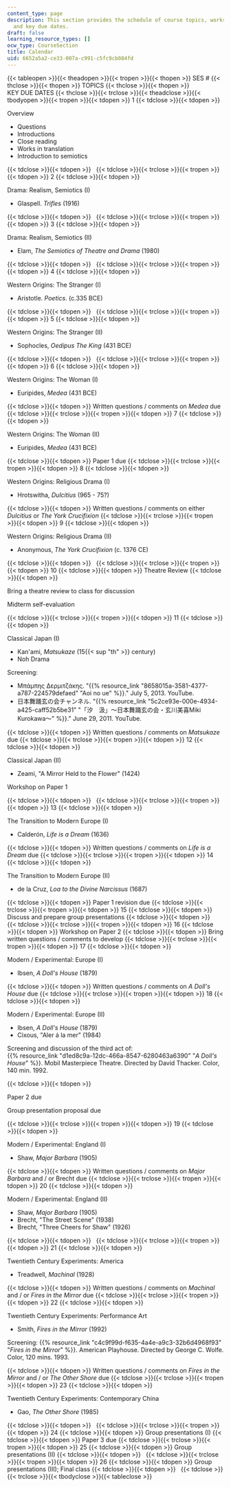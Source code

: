 ```yaml
---
content_type: page
description: This section provides the schedule of course topics, workshops, screenings,
  and key due dates.
draft: false
learning_resource_types: []
ocw_type: CourseSection
title: Calendar
uid: 6652a5a2-ce33-007a-c991-c5fc9cb084fd
---
```

{{< tableopen >}}{{< theadopen >}}{{< tropen >}}{{< thopen >}}
SES #
{{< thclose >}}{{< thopen >}}
TOPICS
{{< thclose >}}{{< thopen >}}
KEY DUE DATES
{{< thclose >}}{{< trclose >}}{{< theadclose >}}{{< tbodyopen >}}{{< tropen >}}{{< tdopen >}}
1
{{< tdclose >}}{{< tdopen >}}

Overview

- Questions
- Introductions
- Close reading 
- Works in translation
- Introduction to semiotics

{{< tdclose >}}{{< tdopen >}}
 
{{< tdclose >}}{{< trclose >}}{{< tropen >}}{{< tdopen >}}
2
{{< tdclose >}}{{< tdopen >}}

Drama: Realism, Semiotics (I)

- Glaspell. *Trifles* (1916)

{{< tdclose >}}{{< tdopen >}}
 
{{< tdclose >}}{{< trclose >}}{{< tropen >}}{{< tdopen >}}
3
{{< tdclose >}}{{< tdopen >}}

Drama: Realism, Semiotics (II)

- Elam, *The Semiotics of Theatre and Drama* (1980)

{{< tdclose >}}{{< tdopen >}}
 
{{< tdclose >}}{{< trclose >}}{{< tropen >}}{{< tdopen >}}
4
{{< tdclose >}}{{< tdopen >}}

Western Origins: The Stranger (I)

- Aristotle. *Poetics*. (c.335 BCE)

{{< tdclose >}}{{< tdopen >}}
 
{{< tdclose >}}{{< trclose >}}{{< tropen >}}{{< tdopen >}}
5
{{< tdclose >}}{{< tdopen >}}

Western Origins: The Stranger (II)

- Sophocles, *Oedipus The King* (431 BCE)

{{< tdclose >}}{{< tdopen >}}
 
{{< tdclose >}}{{< trclose >}}{{< tropen >}}{{< tdopen >}}
6
{{< tdclose >}}{{< tdopen >}}

Western Origins: The Woman (I)

- Euripides, *Medea* (431 BCE)

{{< tdclose >}}{{< tdopen >}}
Written questions / comments on *Medea* due
{{< tdclose >}}{{< trclose >}}{{< tropen >}}{{< tdopen >}}
7
{{< tdclose >}}{{< tdopen >}}

Western Origins: The Woman (II)

- Euripides, *Medea* (431 BCE)

{{< tdclose >}}{{< tdopen >}}
Paper 1 due
{{< tdclose >}}{{< trclose >}}{{< tropen >}}{{< tdopen >}}
8
{{< tdclose >}}{{< tdopen >}}

Western Origins: Religious Drama (I)

- Hrotswitha, *Dulcitius* (965 - 75?)

{{< tdclose >}}{{< tdopen >}}
Written questions / comments on either *Dulcitius* or *The York Crucifixion*
{{< tdclose >}}{{< trclose >}}{{< tropen >}}{{< tdopen >}}
9
{{< tdclose >}}{{< tdopen >}}

Western Origins: Religious Drama (II)

- Anonymous, *The York Crucifixion* (c. 1376 CE)

{{< tdclose >}}{{< tdopen >}}
 
{{< tdclose >}}{{< trclose >}}{{< tropen >}}{{< tdopen >}}
10
{{< tdclose >}}{{< tdopen >}}
Theatre Review
{{< tdclose >}}{{< tdopen >}}

Bring a theatre review to class for discussion

Midterm self-evaluation

{{< tdclose >}}{{< trclose >}}{{< tropen >}}{{< tdopen >}}
11
{{< tdclose >}}{{< tdopen >}}

Classical Japan (I)

- Kan'ami, *Matsukaze* (15{{< sup "th" >}} century)
- Noh Drama

Screening:

- Μπάμπης Δερμιτζάκης. "{{% resource_link "8658015a-3581-4377-a787-224579defaed" "Aoi no ue" %}}." July 5, 2013. YouTube.
- 日本舞踊玄の会チャンネル. "{{% resource_link "5c2ce93e-000e-4934-a425-caff52b5be31" "「汐　汲」～日本舞踊玄の会・玄川美喜Miki Kurokawa～" %}}." June 29, 2011. YouTube.

{{< tdclose >}}{{< tdopen >}}
Written questions / comments on *Matsukaze* due
{{< tdclose >}}{{< trclose >}}{{< tropen >}}{{< tdopen >}}
12
{{< tdclose >}}{{< tdopen >}}

Classical Japan (II)

- Zeami, "A Mirror Held to the Flower" (1424)

Workshop on Paper 1

{{< tdclose >}}{{< tdopen >}}
 
{{< tdclose >}}{{< trclose >}}{{< tropen >}}{{< tdopen >}}
13
{{< tdclose >}}{{< tdopen >}}

The Transition to Modern Europe (I)

- Calderón, *Life is a Dream* (1636)

{{< tdclose >}}{{< tdopen >}}
Written questions / comments on *Life is a Dream* due
{{< tdclose >}}{{< trclose >}}{{< tropen >}}{{< tdopen >}}
14
{{< tdclose >}}{{< tdopen >}}

The Transition to Modern Europe (II)

- de la Cruz, *Loa to the Divine Narcissus* (1687)

{{< tdclose >}}{{< tdopen >}}
Paper 1 revision due
{{< tdclose >}}{{< trclose >}}{{< tropen >}}{{< tdopen >}}
15
{{< tdclose >}}{{< tdopen >}}
Discuss and prepare group presentations
{{< tdclose >}}{{< tdopen >}}
 
{{< tdclose >}}{{< trclose >}}{{< tropen >}}{{< tdopen >}}
16
{{< tdclose >}}{{< tdopen >}}
Workshop on Paper 2
{{< tdclose >}}{{< tdopen >}}
Bring written questions / comments to develop
{{< tdclose >}}{{< trclose >}}{{< tropen >}}{{< tdopen >}}
17
{{< tdclose >}}{{< tdopen >}}

Modern / Experimental: Europe (I)

- Ibsen, *A Doll's House* (1879)

{{< tdclose >}}{{< tdopen >}}
Written questions / comments on *A Doll's House* due
{{< tdclose >}}{{< trclose >}}{{< tropen >}}{{< tdopen >}}
18
{{< tdclose >}}{{< tdopen >}}

Modern / Experimental: Europe (II)

- Ibsen, *A Doll's House* (1879)
- Cixous, "Aler á la mer" (1984)

Screening and discussion of the third act of:     
{{% resource_link "d1ed8c9a-12dc-466a-8547-6280463a6390" "*A Doll's House*" %}}. Mobil Masterpiece Theatre. Directed by David Thacker. Color, 140 min. 1992.

{{< tdclose >}}{{< tdopen >}}

Paper 2 due

Group presentation proposal due

{{< tdclose >}}{{< trclose >}}{{< tropen >}}{{< tdopen >}}
19
{{< tdclose >}}{{< tdopen >}}

Modern / Experimental: England (I)

- Shaw, *Major Barbara* (1905)

{{< tdclose >}}{{< tdopen >}}
Written questions / comments on *Major Barbara* and / or Brecht due
{{< tdclose >}}{{< trclose >}}{{< tropen >}}{{< tdopen >}}
20
{{< tdclose >}}{{< tdopen >}}

Modern / Experimental: England (II)

- Shaw, *Major Barbara* (1905)
- Brecht, "The Street Scene" (1938)
- Brecht, "Three Cheers for Shaw" (1926)

{{< tdclose >}}{{< tdopen >}}
 
{{< tdclose >}}{{< trclose >}}{{< tropen >}}{{< tdopen >}}
21
{{< tdclose >}}{{< tdopen >}}

Twentieth Century Experiments: America

- Treadwell, *Machinal* (1928)

{{< tdclose >}}{{< tdopen >}}
Written questions / comments on *Machinal* and / or *Fires in the Mirror* due
{{< tdclose >}}{{< trclose >}}{{< tropen >}}{{< tdopen >}}
22
{{< tdclose >}}{{< tdopen >}}

Twentieth Century Experiments: Performance Art

- Smith, *Fires in the Mirror* (1992)

Screening: {{% resource_link "c4c9f99d-f635-4a4e-a9c3-32b6d4968f93" "*Fires in the Mirror*" %}}. American Playhouse. Directed by George C. Wolfe. Color, 120 mins. 1993.

{{< tdclose >}}{{< tdopen >}}
Written questions / comments on *Fires in the Mirror* and / or *The Other Shore* due
{{< tdclose >}}{{< trclose >}}{{< tropen >}}{{< tdopen >}}
23
{{< tdclose >}}{{< tdopen >}}

Twentieth Century Experiments: Contemporary China

- Gao, *The Other Shore* (1985)

{{< tdclose >}}{{< tdopen >}}
 
{{< tdclose >}}{{< trclose >}}{{< tropen >}}{{< tdopen >}}
24
{{< tdclose >}}{{< tdopen >}}
Group presentations (I)
{{< tdclose >}}{{< tdopen >}}
Paper 3 due
{{< tdclose >}}{{< trclose >}}{{< tropen >}}{{< tdopen >}}
25
{{< tdclose >}}{{< tdopen >}}
Group presentations (II)
{{< tdclose >}}{{< tdopen >}}
 
{{< tdclose >}}{{< trclose >}}{{< tropen >}}{{< tdopen >}}
26
{{< tdclose >}}{{< tdopen >}}
Group presentations (III); Final class
{{< tdclose >}}{{< tdopen >}}
 
{{< tdclose >}}{{< trclose >}}{{< tbodyclose >}}{{< tableclose >}}